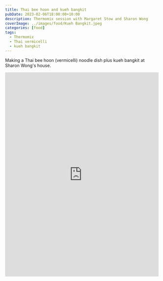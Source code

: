 ```yaml
---
title: Thai bee hoon and kueh bangkit
pubDate: 2023-02-06T18:00:00+10:00
description: Thermomix session with Margaret Stow and Sharon Wong
coverImage: ../images/food/Kueh Bangkit.jpeg
categories: [food]
tags:
  - Thermomix
  - Thai vermicelli
  - kueh bangkit
---
```


Making a Thai bee hoon (vermicelli) noodle dish plus kueh bangkit at Sharon Wong's house.

<iframe src="https://www.facebook.com/plugins/post.php?href=https%3A%2F%2Fwww.facebook.com%2Fchris1.tham%2Fposts%2Fpfbid02i2EzJ7hPZiythKVV1WH9PJCiFjUy1nCGsjpPLeijF4FFSrwxfSv8K4F4dRufkieLl&show_text=true&width=500" width="500" height="665" style="border:none;overflow:hidden" scrolling="no" frameborder="0" allowfullscreen="true" allow="autoplay; clipboard-write; encrypted-media; picture-in-picture; web-share"></iframe>
